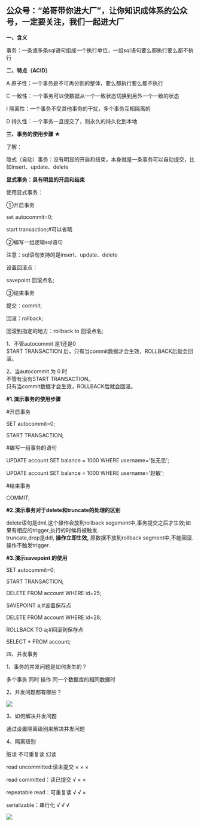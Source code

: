 ## 公众号：“弟哥带你进大厂”，让你知识成体系的公众号，一定要关注，我们一起进大厂

**一、含义**

事务：一条或多条sql语句组成一个执行单位，一组sql语句要么都执行要么都不执行

**二、特点（ACID）**

A 原子性：一个事务是不可再分割的整体，要么都执行要么都不执行

C 一致性：一个事务可以使数据从一个一致状态切换到另外一个一致的状态

I 隔离性：一个事务不受其他事务的干扰，多个事务互相隔离的

D 持久性：一个事务一旦提交了，则永久的持久化到本地



**三、事务的使用步骤 ★**

了解：

隐式（自动）事务：没有明显的开启和结束，本身就是一条事务可以自动提交，比如insert、update、delete

**显式事务：具有明显的开启和结束**


使用显式事务：

①开启事务

set autocommit=0;

start transaction;#可以省略




②编写一组逻辑sql语句

注意：sql语句支持的是insert、update、delete




设置回滚点：

savepoint 回滚点名;




③结束事务

提交：commit;

回滚：rollback;

回滚到指定的地方：rollback to 回滚点名;

1、不管autocommit 是1还是0 \
START TRANSACTION 后，只有当commit数据才会生效，ROLLBACK后就会回滚。

2、当autocommit 为 0 时\
不管有没有START TRANSACTION。\
只有当commit数据才会生效，ROLLBACK后就会回滚。




**#1.演示事务的使用步骤**

#开启事务

SET autocommit=0;

START TRANSACTION;

#编写一组事务的语句

UPDATE account SET balance = 1000 WHERE username='张无忌';

UPDATE account SET balance = 1000 WHERE username='赵敏';




#结束事务

COMMIT;




**#2.演示事务对于delete和truncate的处理的区别**


delete语句是dml,这个操作会放到rollback segement中,事务提交之后才生效;如果有相应的trigger,执行的时候将被触发. \
truncate,drop是ddl, **操作立即生效,** 原数据不放到rollback segment中,不能回滚. 操作不触发trigger. 



**#3.演示savepoint 的使用**

SET autocommit=0;

START TRANSACTION;

DELETE FROM account WHERE id=25;

SAVEPOINT a;#设置保存点

DELETE FROM account WHERE id=28;

ROLLBACK TO a;#回滚到保存点




SELECT * FROM account;




四、并发事务

1、事务的并发问题是如何发生的？

多个事务 同时 操作 同一个数据库的相同数据时

2、并发问题都有哪些？

![](https://p3-juejin.byteimg.com/tos-cn-i-k3u1fbpfcp/f50a117da92e432f8c3e4269a4175b9b~tplv-k3u1fbpfcp-zoom-1.image)

3、如何解决并发问题

通过设置隔离级别来解决并发问题

4、隔离级别

脏读 不可重复读 幻读

read uncommitted:读未提交 × × × 

read committed：读已提交 √ × ×

repeatable read：可重复读 √ √ ×

serializable：串行化 √ √ √



![](https://p3-juejin.byteimg.com/tos-cn-i-k3u1fbpfcp/94045d35c7424839a4868a9716be59b4~tplv-k3u1fbpfcp-zoom-1.image)





